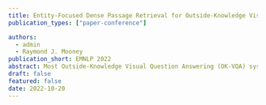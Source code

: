 ```yaml
---
title: Entity-Focused Dense Passage Retrieval for Outside-Knowledge Visual Question Answering
publication_types: ["paper-conference"]

authors:
  - admin
  - Raymond J. Mooney
publication_short: EMNLP 2022
abstract: Most Outside-Knowledge Visual Question Answering (OK-VQA) systems employ a two-stage framework that first retrieves external knowledge given the visual question and then predicts the answer based on the retrieved content. However, the retrieved knowledge is often inadequate. Retrievals are frequently too general and fail to cover specific knowledge needed to answer the question. Also, the naturally available supervision (whether the passage contains the correct answer) is weak and does not guarantee question relevancy. To address these issues, we propose an Entity-Focused Retrieval (EnFoRe) model that provides stronger supervision during training and recognizes question-relevant entities to help retrieve more specific knowledge. Experiments show that our EnFoRe model achieves superior retrieval performance on OK-VQA, the currently largest outside-knowledge VQA dataset. We also combine the retrieved knowledge with state-of-the-art VQA models, and achieve a new state-of-the-art performance on OK-VQA.
draft: false
featured: false
date: 2022-10-20 
---
```

